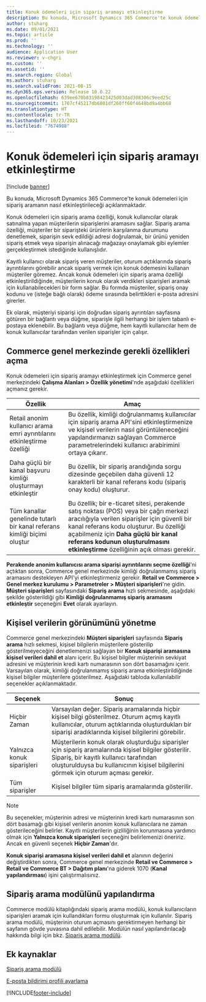 ```yaml
---
title: Konuk ödemeleri için sipariş aramayı etkinleştirme
description: Bu konuda, Microsoft Dynamics 365 Commerce'te konuk ödemeleri için sipariş aramanın nasıl etkinleştirileceği açıklanmaktadır.
author: stuharg
ms.date: 09/01/2021
ms.topic: article
ms.prod: ''
ms.technology: ''
audience: Application User
ms.reviewer: v-chgri
ms.custom: ''
ms.assetid: ''
ms.search.region: Global
ms.author: stuharg
ms.search.validFrom: 2021-08-15
ms.dyn365.ops.version: Release 10.0.22
ms.openlocfilehash: 639ee670b83198423425d03dad308306c9eed25c
ms.sourcegitcommit: 1707cf45217db6801df260ff60f4648bd9a4bb68
ms.translationtype: HT
ms.contentlocale: tr-TR
ms.lasthandoff: 10/23/2021
ms.locfileid: "7674988"
---
```

# <a name="enable-order-lookup-for-guest-checkouts"></a>Konuk ödemeleri için sipariş aramayı etkinleştirme

[!include [banner](includes/banner.md)]

Bu konuda, Microsoft Dynamics 365 Commerce'te konuk ödemeleri için sipariş aramanın nasıl etkinleştirileceği açıklanmaktadır.

Konuk ödemeleri için sipariş arama özelliği, konuk kullanıcılar olarak satınalma yapan müşterilerin siparişlerini aramasını sağlar. Sipariş arama özelliği, müşteriler bir siparişteki ürünlerin karşılanma durumunu denetlemek, siparişin sevk edildiği adresi doğrulamak, bir ürünü yeniden sipariş etmek veya siparişin alınacağı mağazayı onaylamak gibi eylemler gerçekleştirmek istediğinde kullanışlıdır.

Kayıtlı kullanıcı olarak sipariş veren müşteriler, oturum açtıklarında sipariş ayrıntılarını görebilir ancak sipariş vermek için konuk ödemesini kullanan müşteriler göremez. Ancak konuk ödemeleri için sipariş arama özelliği etkinleştirildiğinde, müşterilerin konuk olarak verdikleri siparişleri aramak için kullanabilecekleri bir form sağlar. Bu formda müşteriler, sipariş onay kodunu ve (isteğe bağlı olarak) ödeme sırasında belirttikleri e-posta adresini girerler.

Ek olarak, müşteriyi siparişi için doğrudan sipariş ayrıntıları sayfasına götüren bir bağlantı veya düğme, siparişle ilgili herhangi bir işlem tabanlı e-postaya eklenebilir. Bu bağlantı veya düğme, hem kayıtlı kullanıcılar hem de konuk kullanıcılar tarafından verilen siparişler için çalışır.

## <a name="turn-on-necessary-features-in-commerce-headquarters"></a>Commerce genel merkezinde gerekli özellikleri açma

Konuk ödemeleri için sipariş aramayı etkinleştirmek için Commerce genel merkezindeki **Çalışma Alanları \> Özellik yönetimi**'nde aşağıdaki özellikleri açmanız gerekir.

| Özellik | Amaç |
|---------|---------|
| Retail anonim kullanıcı arama emri ayrıntılarını etkinleştirme özelliği | Bu özellik, kimliği doğrulanmamış kullanıcılar için sipariş arama API'sini etkinleştirmenize ve kişisel verilerin nasıl görüntüleneceğini yapılandırmanızı sağlayan Commerce parametrelerindeki kullanıcı arabirimini ortaya çıkarır. |
| Daha güçlü bir kanal başvuru kimliği oluşturmayı etkinleştir | Bu özellik, bir sipariş arandığında sorgu dizesinde geçebilen daha güvenli 12 karakterli bir kanal referans kodu (sipariş onay kodu) oluşturur. |
| Tüm kanallar genelinde tutarlı bir kanal referans kimliği biçimi oluştur | Bu özellik; bir e-ticaret sitesi, perakende satış noktası (POS) veya bir çağrı merkezi aracılığıyla verilen siparişler için güvenli bir kanal referans kodu oluşturur. Bu özelliği açabilmeniz için **Daha güçlü bir kanal referans kodunun oluşturulmasını etkinleştirme** özelliğinin açık olması gerekir. |

**Perakende anonim kullanıcısı arama siparişi ayrıntılarını seçme özelliği**'ni açtıktan sonra, Commerce genel merkezinde kimliği doğrulanmamış sipariş aramasını destekleyen API'yi etkinleştirmeniz gerekir. **Retail ve Commerce \> Genel merkez kurulumu \> Parametreler \> Müşteri siparişleri**'ne gidin. **Müşteri siparişleri** sayfasındaki **Sipariş arama** hızlı sekmesinde, aşağıdaki şekilde gösterildiği gibi **Kimliği doğrulanmamış sipariş aramasını etkinleştir** seçeneğini **Evet** olarak ayarlayın.

## <a name="manage-the-display-of-personal-data"></a>Kişisel verilerin görünümünü yönetme

Commerce genel merkezindeki **Müşteri siparişleri** sayfasında **Sipariş arama** hızlı sekmesi, kişisel bilgilerin müşterilere gösterilip gösterilmeyeceğini denetlemenizi sağlayan bir **Konuk siparişi aramasına kişisel verileri dahil et** alanı içerir. Bu kişisel bilgiler müşterinin sevkiyat adresini ve müşterinin kredi kartı numarasının son dört basamağını içerir. Varsayılan olarak, kimliği doğrulanmamış sipariş arama etkinleştirildiğinde kişisel bilgiler müşterilere gösterilmez. Aşağıdaki tabloda kullanılabilir seçenekler açıklanmaktadır.

| Seçenek | Sonuç |
|--------|--------|
| Hiçbir Zaman | Varsayılan değer. Sipariş aramalarında hiçbir kişisel bilgi gösterilmez. Oturum açmış kayıtlı kullanıcılar, oturum açtıklarında oluşturdukları bir siparişi aradıklarında kişisel bilgilerini görebilir. |
| Yalnızca konuk siparişleri | Müşterilerin konuk olarak oluşturduğu siparişler için sipariş aramalarında kişisel bilgiler gösterilir. Sipariş, bir kayıtlı kullanıcı tarafından oluşturulduysa bu kullanıcının kişisel bilgilerini görmek için oturum açması gerekir. |
| Tüm siparişler | Kişisel bilgiler tüm sipariş aramalarında gösterilir. |

> [!NOTE]
> Bu seçenekler, müşterinin adresi ve müşterinin kredi kartı numarasının son dört basamağı gibi kişisel verilerin anonim konuk kullanıcılara ne zaman gösterileceğini belirler. Kayıtlı müşterilerin gizliliğinin korunmasına yardımcı olmak için **Yalnızca konuk siparişleri** seçeneğini belirlemenizi öneririz. Ancak en güvenli seçenek **Hiçbir Zaman**'dır.

**Konuk siparişi aramasına kişisel verileri dahil et** alanının değerini değiştirdikten sonra, Commerce genel merkezinde **Retail ve Commerce \> Retail ve Commerce BT \> Dağıtım planı**'na giderek 1070 (**Kanal yapılandırması**) işini çalıştırmalısınız.

## <a name="configure-the-order-lookup-module"></a>Sipariş arama modülünü yapılandırma

Commerce modülü kitaplığındaki sipariş arama modülü, konuk kullanıcıların siparişleri aramak için kullandıkları formu oluşturmak için kullanılır. Sipariş arama modülü, müşterinin oturum açmasını gerektirmeyen herhangi bir sayfanın gövde yuvasına dahil edilebilir. Modülün nasıl yapılandırılacağı hakkında bilgi için bkz. [Sipariş arama modülü](order-lookup-module.md).

## <a name="additional-resources"></a>Ek kaynaklar

[Sipariş arama modülü](order-lookup-module.md)

[E-posta bildirimi profili ayarlama](email-notification-profiles.md)

[!INCLUDE[footer-include](../includes/footer-banner.md)]
